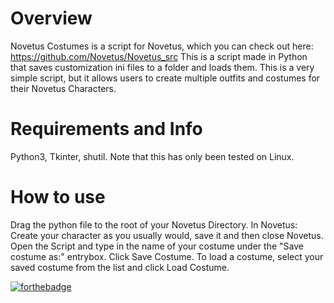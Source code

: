 # Overview
Novetus Costumes is a script for Novetus, which you can check out here: https://github.com/Novetus/Novetus_src
This is a script made in Python that saves customization ini files to a folder and loads them. This is a very simple script, but it allows users to create multiple outfits and costumes for their Novetus Characters.
# Requirements and Info
Python3, Tkinter, shutil.
Note that this has only been tested on Linux.
# How to use
Drag the python file to the root of your Novetus Directory.
In Novetus: Create your character as you usually would, save it and then close Novetus. 
Open the Script and type in the name of your costume under the "Save costume as:" entrybox. Click Save Costume.
To load a costume, select your saved costume from the list and click Load Costume.

[![forthebadge](https://forthebadge.com/images/badges/made-with-python.svg)](https://forthebadge.com)
